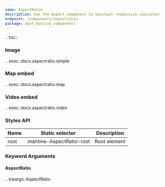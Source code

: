 ```yaml
---
name: AspectRatio
description: Use the Aspect component to maintain responsive consistent width/height ratio.
endpoint: /components/aspectratio
package: dash_mantine_components
---
```


.. toc::

### Image 

.. exec::docs.aspectratio.simple

### Map embed

.. exec::docs.aspectratio.map

### Video embed

.. exec::docs.aspectratio.video

### Styles API

| Name | Static selector           | Description  |
|------|---------------------------|--------------|
| root | .mantine-AspectRatio-root | Root element |

### Keyword Arguments

#### AspectRatio

.. kwargs::AspectRatio
